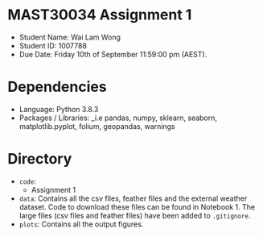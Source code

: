 # MAST30034 Assignment 1
- Student Name: Wai Lam Wong
- Student ID: 1007788
- Due Date: Friday 10th of September 11:59:00 pm (AEST).

# Dependencies
- Language: Python 3.8.3
- Packages / Libraries: _i.e pandas, numpy, sklearn, seaborn, matplotlib.pyplot, folium, geopandas, warnings


# Directory
- `code`:
    - Assignment 1
- `data`: Contains all the csv files, feather files and the external weather dataset. Code to download these files can be found in Notebook 1. The large files (csv files and feather files) have been added to `.gitignore`.
- `plots`: Contains all the output figures.